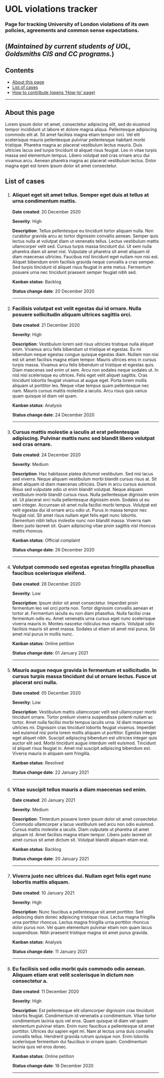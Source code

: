 # UOL violations tracker

### Page for tracking University of London violations of its own policies, agreements and common sense expectations.

(*Maintained by current students of UOL, Goldsmiths CIS and CC programs.*)
---



## Contents

- [About this page](#about-this-page)
- [List of cases](#list-of-cases)
- [How to contribute (opens 'How-to' page)](https://github.com/tyashin/CIS-CC-UOL-violations/blob/master/how_to.md)

---

## About this page
Lorem ipsum dolor sit amet, consectetur adipiscing elit, sed do eiusmod tempor incididunt ut labore et dolore magna aliqua. Pellentesque adipiscing commodo elit at. Sit amet facilisis magna etiam tempor orci. Vel elit scelerisque mauris pellentesque pulvinar pellentesque habitant morbi tristique. Pharetra magna ac placerat vestibulum lectus mauris. Duis ultricies lacus sed turpis tincidunt id aliquet risus feugiat. Leo in vitae turpis massa sed elementum tempus. Libero volutpat sed cras ornare arcu dui vivamus arcu. Aenean pharetra magna ac placerat vestibulum lectus. Dolor magna eget est lorem ipsum dolor sit amet consectetur.


## List of cases

1. ### Aliquet eget sit amet tellus. Semper eget duis at tellus at urna condimentum mattis.
		
	**Date created**: 20 December 2020  
	
	**Severity**: High
	
	**Description**: Tellus pellentesque eu tincidunt tortor aliquam nulla. Non curabitur gravida arcu ac tortor dignissim convallis aenean. Semper quis lectus nulla at volutpat diam ut venenatis tellus. Lectus vestibulum mattis ullamcorper velit sed. Cursus turpis massa tincidunt dui. Ut sem nulla pharetra diam sit amet nisl. Vulputate ut pharetra sit amet aliquam id diam maecenas ultricies. Faucibus nisl tincidunt eget nullam non nisi est. Aliquet bibendum enim facilisis gravida neque convallis a cras semper. Sed turpis tincidunt id aliquet risus feugiat in ante metus. Fermentum posuere urna nec tincidunt praesent semper feugiat nibh sed.

	**Kanban status**: Backlog  	

	**Status change date**: 20 December 2020  

	---


	
2. ### Facilisis volutpat est velit egestas dui id ornare. Nulla posuere sollicitudin aliquam ultrices sagittis orci.

	**Date created**: 21 December 2020  
	
	**Severity**: High  
	
	**Description**: Vestibulum lorem sed risus ultricies tristique nulla aliquet enim. Vivamus arcu felis bibendum ut tristique et egestas. Eu mi bibendum neque egestas congue quisque egestas diam. Nullam non nisi est sit amet facilisis magna etiam tempor. Mauris ultrices eros in cursus turpis massa. Vivamus arcu felis bibendum ut tristique et egestas quis. Diam maecenas sed enim ut sem. Arcu non sodales neque sodales ut. In nisl nisi scelerisque eu ultrices. Felis eget velit aliquet sagittis. Cras tincidunt lobortis feugiat vivamus at augue eget. Porta lorem mollis aliquam ut porttitor leo. Neque vitae tempus quam pellentesque nec nam. Mauris cursus mattis molestie a iaculis. Arcu risus quis varius quam quisque id diam vel quam.  
	
	**Kanban status**: Analysis  

	**Status change date**: 24 December 2020  

	---


	
3. ### Cursus mattis molestie a iaculis at erat pellentesque adipiscing. Pulvinar mattis nunc sed blandit libero volutpat sed cras ornare.

	**Date created**: 24 December 2020  

	**Severity**: Medium
	
	**Description**: Hac habitasse platea dictumst vestibulum. Sed nisi lacus sed viverra. Neque aliquam vestibulum morbi blandit cursus risus at. Sit amet aliquam id diam maecenas ultricies. Diam in arcu cursus euismod. Risus sed vulputate odio ut enim blandit volutpat. Neque aliquam vestibulum morbi blandit cursus risus. Nulla pellentesque dignissim enim sit. Ut placerat orci nulla pellentesque dignissim enim. Sodales ut eu sem integer. Accumsan sit amet nulla facilisi morbi tempus. Volutpat est velit egestas dui id ornare arcu odio ut. Purus in massa tempor nec feugiat nisl. Sit amet risus nullam eget felis eget nunc lobortis. Elementum nibh tellus molestie nunc non blandit massa. Viverra nam libero justo laoreet sit. Quam adipiscing vitae proin sagittis nisl rhoncus mattis rhoncus.  
	
	**Kanban status**: Official complaint	

	**Status change date**: 26 December 2020  

	---


	
4. ### Volutpat commodo sed egestas egestas fringilla phasellus faucibus scelerisque eleifend.

	**Date created**: 28 December 2020  
	
	**Severity**: Low
	
	**Description**: Ipsum dolor sit amet consectetur. Imperdiet proin fermentum leo vel orci porta non. Tortor dignissim convallis aenean et tortor at. Fermentum iaculis eu non diam phasellus. Nulla facilisi cras fermentum odio eu. Amet venenatis urna cursus eget nunc scelerisque viverra mauris in. Montes nascetur ridiculus mus mauris. Volutpat odio facilisis mauris sit amet massa. Sodales ut etiam sit amet nisl purus. Sit amet nisl purus in mollis nunc.  
	
	**Kanban status**: Online petition  

	**Status change date**: 01 January 2021

	---

	
5. ### Mauris augue neque gravida in fermentum et sollicitudin. In cursus turpis massa tincidunt dui ut ornare lectus. Fusce ut placerat orci nulla.

	**Date created**: 05 December 2020  
	
	**Severity**: Low
	
	**Description**: Vestibulum mattis ullamcorper velit sed ullamcorper morbi tincidunt ornare. Tortor pretium viverra suspendisse potenti nullam ac tortor. Amet nulla facilisi morbi tempus iaculis urna. Id diam maecenas ultricies mi. Dignissim cras tincidunt lobortis feugiat vivamus. Imperdiet sed euismod nisi porta lorem mollis aliquam ut porttitor. Egestas integer eget aliquet nibh. Suscipit adipiscing bibendum est ultricies integer quis auctor elit sed. Morbi tincidunt augue interdum velit euismod. Tincidunt id aliquet risus feugiat in. Amet nisl suscipit adipiscing bibendum est. Viverra mauris in aliquam sem fringilla.
	
	**Kanban status**: Resolved  

	**Status change date**: 22 January 2021  

	---


	
6. ### Vitae suscipit tellus mauris a diam maecenas sed enim.  

	**Date created**: 20 January 2021  
	
	**Severity**: Medium
	
	**Description**: TInterdum posuere lorem ipsum dolor sit amet consectetur. Commodo ullamcorper a lacus vestibulum sed arcu non odio euismod. Cursus mattis molestie a iaculis. Diam vulputate ut pharetra sit amet aliquam id. Amet facilisis magna etiam tempor. Libero justo laoreet sit amet cursus sit amet dictum sit. Volutpat blandit aliquam etiam erat.  
	
	**Kanban status**: Backlog  

	**Status change date**: 20 January 2021  
	
	---



7. ### Viverra justo nec ultrices dui. Nullam eget felis eget nunc lobortis mattis aliquam.  

	**Date created**: 10 January 2021   

	**Severity**: High 
	
	**Description**: Nunc faucibus a pellentesque sit amet porttitor. Sed adipiscing diam donec adipiscing tristique risus. Lectus magna fringilla urna porttitor rhoncus. Lectus magna fringilla urna porttitor rhoncus dolor purus non. Vel quam elementum pulvinar etiam non quam lacus suspendisse. Nibh praesent tristique magna sit amet purus gravida.  
	
	**Kanban status**: Analysis  

	**Status change date**: 11 January 2021  
	
	---
 

	
8. ### Eu facilisis sed odio morbi quis commodo odio aenean. Aliquam etiam erat velit scelerisque in dictum non consectetur a.  

	**Date created**: 11 December 2020  

	**Severity**: High
	
	**Description**: Est pellentesque elit ullamcorper dignissim cras tincidunt lobortis feugiat. Condimentum id venenatis a condimentum. Vitae tortor condimentum lacinia quis vel eros. Quam quisque id diam vel quam elementum pulvinar etiam. Enim nunc faucibus a pellentesque sit amet porttitor. Ultrices dui sapien eget mi. Nam at lectus urna duis convallis convallis tellus. Hendrerit gravida rutrum quisque non. Enim lobortis scelerisque fermentum dui faucibus in ornare quam. Condimentum lacinia quis vel eros donec.  
	
	**Kanban status**: Online petition  

	**Status change date**: 18 December 2020  
	
	---
	
	

